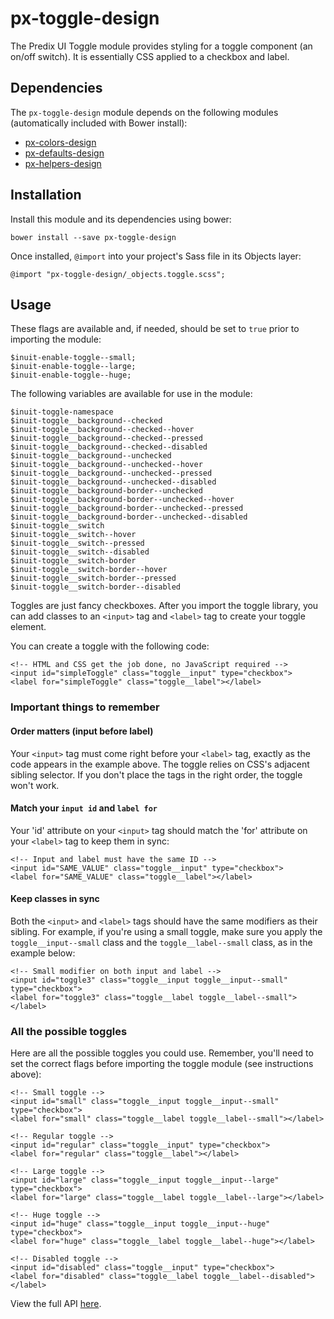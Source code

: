 # px-toggle-design

The Predix UI Toggle module provides styling for a toggle component (an on/off switch). It is essentially CSS applied to a checkbox and label. 

## Dependencies

The `px-toggle-design` module depends on the following modules (automatically included with Bower install):

* [px-colors-design](https://github.com/PredixDev/px-colors-design)
* [px-defaults-design](https://github.com/PredixDev/px-defaults-design)
* [px-helpers-design](https://github.com/PredixDev/px-helpers-design)

## Installation

Install this module and its dependencies using bower:

    bower install --save px-toggle-design

Once installed, `@import` into your project's Sass file in its Objects layer:

    @import "px-toggle-design/_objects.toggle.scss";

## Usage

These flags are available and, if needed, should be set to `true` prior to importing the module:

    $inuit-enable-toggle--small;
    $inuit-enable-toggle--large;
    $inuit-enable-toggle--huge;

The following variables are available for use in the module:

    $inuit-toggle-namespace
    $inuit-toggle__background--checked
    $inuit-toggle__background--checked--hover
    $inuit-toggle__background--checked--pressed
    $inuit-toggle__background--checked--disabled
    $inuit-toggle__background--unchecked
    $inuit-toggle__background--unchecked--hover
    $inuit-toggle__background--unchecked--pressed
    $inuit-toggle__background--unchecked--disabled
    $inuit-toggle__background-border--unchecked
    $inuit-toggle__background-border--unchecked--hover
    $inuit-toggle__background-border--unchecked--pressed
    $inuit-toggle__background-border--unchecked--disabled
    $inuit-toggle__switch
    $inuit-toggle__switch--hover
    $inuit-toggle__switch--pressed
    $inuit-toggle__switch--disabled
    $inuit-toggle__switch-border
    $inuit-toggle__switch-border--hover
    $inuit-toggle__switch-border--pressed
    $inuit-toggle__switch-border--disabled

Toggles are just fancy checkboxes. After you import the toggle library, you can add classes to an `<input>` tag and `<label>` tag to create your toggle element.

You can create a toggle with the following code:

```
<!-- HTML and CSS get the job done, no JavaScript required -->
<input id="simpleToggle" class="toggle__input" type="checkbox">
<label for="simpleToggle" class="toggle__label"></label>
```

### Important things to remember

#### Order matters (input before label)

Your `<input>` tag must come right before your `<label>` tag, exactly as the code appears in the example above. The toggle relies on CSS's adjacent sibling selector. If you don't place the tags in the right order, the toggle won't work.

#### Match your `input id` and `label for`

Your 'id' attribute on your `<input>` tag should match the 'for' attribute on your `<label>` tag to keep them in sync:

```
<!-- Input and label must have the same ID -->
<input id="SAME_VALUE" class="toggle__input" type="checkbox">
<label for="SAME_VALUE" class="toggle__label"></label>
```

#### Keep classes in sync

Both the `<input>` and `<label>` tags should have the same modifiers as their sibling. For example, if you're using a small toggle, make sure you apply the `toggle__input--small` class and the `toggle__label--small` class, as in the example below:

```
<!-- Small modifier on both input and label -->
<input id="toggle3" class="toggle__input toggle__input--small" type="checkbox">
<label for="toggle3" class="toggle__label toggle__label--small"></label>
```

### All the possible toggles

Here are all the possible toggles you could use. Remember, you'll need to set the correct flags before importing the toggle module (see instructions above):

```
<!-- Small toggle -->
<input id="small" class="toggle__input toggle__input--small" type="checkbox">
<label for="small" class="toggle__label toggle__label--small"></label>

<!-- Regular toggle -->
<input id="regular" class="toggle__input" type="checkbox">
<label for="regular" class="toggle__label"></label>

<!-- Large toggle -->
<input id="large" class="toggle__input toggle__input--large" type="checkbox">
<label for="large" class="toggle__label toggle__label--large"></label>

<!-- Huge toggle -->
<input id="huge" class="toggle__input toggle__input--huge" type="checkbox">
<label for="huge" class="toggle__label toggle__label--huge"></label>

<!-- Disabled toggle -->
<input id="disabled" class="toggle__input" type="checkbox">
<label for="disabled" class="toggle__label toggle__label--disabled"></label>
```

View the full API [here](http://predixdev.github.io/px-toggle-design/).
